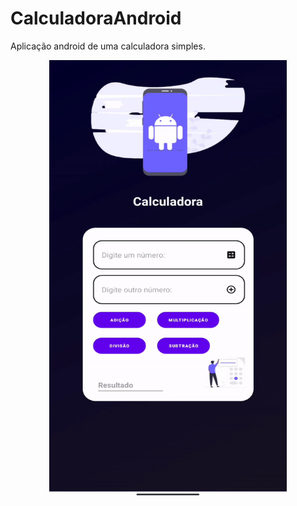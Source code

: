 # CalculadoraAndroid
Aplicação android de uma calculadora simples.



 <p align="center">
  <img width="380px" height="700px"src= "gifs/gifAndroid.gif">
 </p>      
 
 </p>      
       
